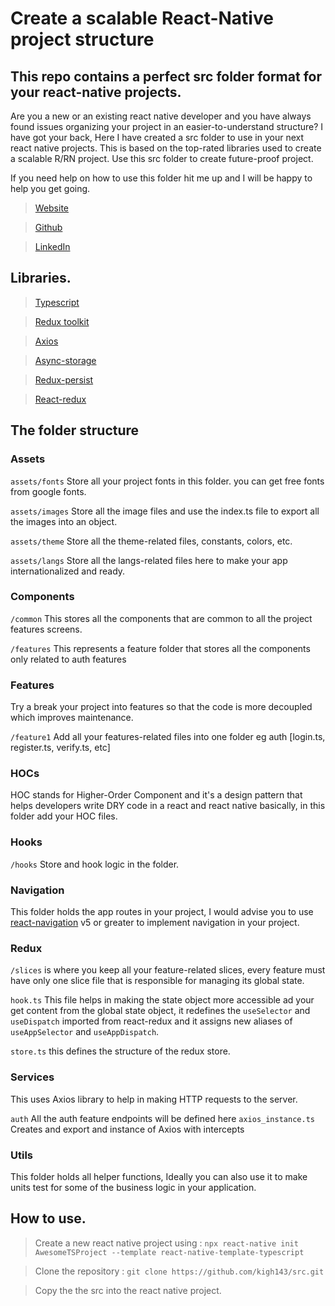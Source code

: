 # Create a scalable React-Native project structure

## This repo contains a perfect src folder format for your react-native projects.

Are you a new or an existing react native developer and you have always found issues organizing your project in an easier-to-understand structure? I have got your back, Here I have created a src folder to use in your next react native projects. This is  based on the top-rated libraries used to create a scalable R/RN project. Use this src folder to create future-proof project.

If you need help on how to use this folder hit me up and I will be happy to help you get going.

>   [Website](https://ghkatende.com)

>   [Github](https://github.com/kigh143)

>   [LinkedIn](https://www.linkedin.com/in/hakim-katende-710375148)


##  Libraries.

>   [Typescript](https://www.typescriptlang.org/) 

>   [Redux toolkit](https://redux-toolkit.js.org/)

>   [Axios](https://www.npmjs.com/package/axios)

>   [Async-storage](https://github.com/react-native-async-storage/async-storage)

>   [Redux-persist](https://www.npmjs.com/package/redux-persist)

>  [ React-redux](https://www.npmjs.com/package/react-redux)


##  The folder structure

### Assets

`assets/fonts` Store all your project fonts in this folder. you can get free fonts from google fonts.

`assets/images` Store all the image files and use the index.ts file to export all the images into an object.

`assets/theme`  Store all the theme-related files, constants, colors, etc.

`assets/langs` Store all the langs-related files here to make your app internationalized and ready.

### Components

`/common` This stores all the components that are common to all the project features screens.

`/features` This represents a feature folder that stores all the components only related to auth features

### Features

Try a break your project into features so that the code is more decoupled which improves maintenance.

`/feature1` Add all your features-related files into one folder eg auth [login.ts, register.ts, verify.ts, etc]

### HOCs

HOC stands for Higher-Order Component and it's a design pattern that helps developers write DRY code in a react and react native basically, in this folder add your HOC files.

### Hooks

`/hooks` Store and hook logic in the folder.

### Navigation

This folder holds the app routes in your project, I would advise you to use [react-navigation](https://reactnavigation.org/) v5 or greater to implement navigation in your project.

### Redux

`/slices` is where you keep all your feature-related slices, every feature must have only one slice file that is responsible for managing its global state.

`hook.ts` This file helps in making the state object more accessible ad your get content from the global state object, it redefines the `useSelector` and `useDispatch` imported from react-redux and it assigns new aliases of `useAppSelector` and `useAppDispatch`.

`store.ts` this defines the structure of the redux store.

### Services

This uses Axios library to help in making HTTP requests to the server. 

`auth`  All the auth feature endpoints will be defined here
`axios_instance.ts` Creates and export and instance of Axios with intercepts

### Utils

This folder holds all helper functions, Ideally you can also use it to make units test for some of the business logic in your application.

##  How to use.

> Create a new react native project using : `npx react-native init AwesomeTSProject --template react-native-template-typescript`

> Clone the repository : `git clone https://github.com/kigh143/src.git`

> Copy the the src into the react native project. 
